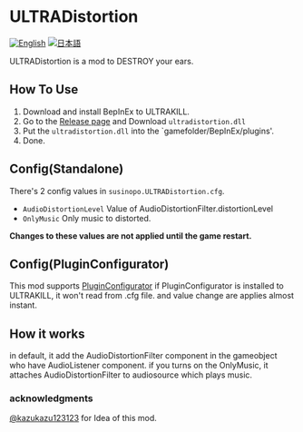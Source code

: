 # ULTRADistortion

[![English](https://img.shields.io/badge/English-a?style=flat-square&color=blue)](https://github.com/main1108/ultradistortion/blob/master/README.md) [![日本語](https://img.shields.io/badge/%E6%97%A5%E6%9C%AC%E8%AA%9E-a?style=flat-square)](https://github.com/main1108/ultradistortion/blob/master/README_JP.md)

ULTRADistortion is a mod to DESTROY your ears.

## How To Use

1. Download and install BepInEx to ULTRAKILL.
2. Go to the [Release page](https://github.com/main1108/ultradistortion/releases) and Download `ultradistortion.dll`
3. Put the `ultradistortion.dll` into the `gamefolder/BepInEx/plugins'.
4. Done.

## Config(Standalone)

There's 2 config values in `susinopo.ULTRADistortion.cfg`.

- `AudioDistortionLevel` Value of AudioDistortionFilter.distortionLevel
- `OnlyMusic` Only music to distorted.

**Changes to these values are not applied until the game restart.**

## Config(PluginConfigurator)

This mod supports [PluginConfigurator](https://github.com/eternalUnion/UKPluginConfigurator)
if PluginConfigurator is installed to ULTRAKILL, it won't read from .cfg file.
and value change are applies almost instant.

## How it works

in default, it add the AudioDistortionFilter component in the gameobject who have AudioListener component.
if you turns on the OnlyMusic, it attaches AudioDistortionFilter to audiosource which plays music.

### acknowledgments

[@kazukazu123123](https://github.com/kazukazu123123) for Idea of this mod.
